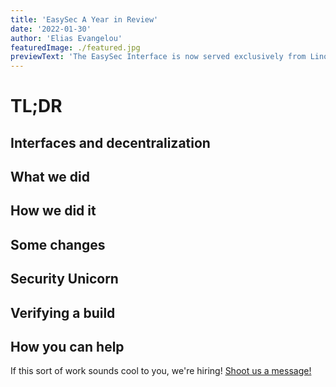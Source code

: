 ```yaml
---
title: 'EasySec A Year in Review'
date: '2022-01-30'
author: 'Elias Evangelou'
featuredImage: ./featured.jpg
previewText: 'The EasySec Interface is now served exclusively from Linode'
---
```


# TL;DR

## Interfaces and decentralization


## What we did

## How we did it


## Some changes

## Security Unicorn

## Verifying a build

## How you can help


If this sort of work sounds cool to you, we're hiring! [Shoot us a message!](mailto:contact@EasySec.org)
